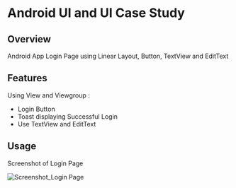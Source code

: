 # Android UI and UI Case Study

## Overview
Android App Login Page using Linear Layout, Button, TextView and EditText

## Features
Using View and Viewgroup :
- Login Button
- Toast displaying Successful Login
- Use TextView and EditText

## Usage
Screenshot of Login Page

![Screenshot_Login Page](https://user-images.githubusercontent.com/56164259/68088233-646aa580-fe8f-11e9-8735-e5fb469e8642.png)

